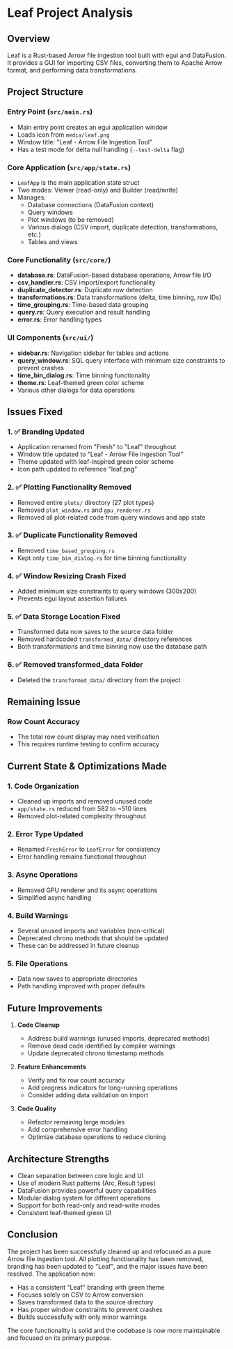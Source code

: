# Leaf Project Analysis

## Overview
Leaf is a Rust-based Arrow file ingestion tool built with egui and DataFusion. It provides a GUI for importing CSV files, converting them to Apache Arrow format, and performing data transformations.

## Project Structure

### Entry Point (`src/main.rs`)
- Main entry point creates an egui application window
- Loads icon from `media/leaf.png`
- Window title: "Leaf - Arrow File Ingestion Tool"
- Has a test mode for delta null handling (`--test-delta` flag)

### Core Application (`src/app/state.rs`)
- `LeafApp` is the main application state struct
- Two modes: Viewer (read-only) and Builder (read/write)
- Manages:
  - Database connections (DataFusion context)
  - Query windows
  - Plot windows (to be removed)
  - Various dialogs (CSV import, duplicate detection, transformations, etc.)
  - Tables and views

### Core Functionality (`src/core/`)
- **database.rs**: DataFusion-based database operations, Arrow file I/O
- **csv_handler.rs**: CSV import/export functionality
- **duplicate_detector.rs**: Duplicate row detection
- **transformations.rs**: Data transformations (delta, time binning, row IDs)
- **time_grouping.rs**: Time-based data grouping
- **query.rs**: Query execution and result handling
- **error.rs**: Error handling types

### UI Components (`src/ui/`)
- **sidebar.rs**: Navigation sidebar for tables and actions
- **query_window.rs**: SQL query interface with minimum size constraints to prevent crashes
- **time_bin_dialog.rs**: Time binning functionality
- **theme.rs**: Leaf-themed green color scheme
- Various other dialogs for data operations

## Issues Fixed

### 1. ✅ Branding Updated
- Application renamed from "Fresh" to "Leaf" throughout
- Window title updated to "Leaf - Arrow File Ingestion Tool"
- Theme updated with leaf-inspired green color scheme
- Icon path updated to reference "leaf.png"

### 2. ✅ Plotting Functionality Removed
- Removed entire `plots/` directory (27 plot types)
- Removed `plot_window.rs` and `gpu_renderer.rs`
- Removed all plot-related code from query windows and app state

### 3. ✅ Duplicate Functionality Removed
- Removed `time_based_grouping.rs`
- Kept only `time_bin_dialog.rs` for time binning functionality

### 4. ✅ Window Resizing Crash Fixed
- Added minimum size constraints to query windows (300x200)
- Prevents egui layout assertion failures

### 5. ✅ Data Storage Location Fixed
- Transformed data now saves to the source data folder
- Removed hardcoded `transformed_data/` directory references
- Both transformations and time binning now use the database path

### 6. ✅ Removed transformed_data Folder
- Deleted the `transformed_data/` directory from the project

## Remaining Issue

### Row Count Accuracy
- The total row count display may need verification
- This requires runtime testing to confirm accuracy

## Current State & Optimizations Made

### 1. Code Organization
- Cleaned up imports and removed unused code
- `app/state.rs` reduced from 582 to ~510 lines
- Removed plot-related complexity throughout
  
### 2. Error Type Updated
- Renamed `FreshError` to `LeafError` for consistency
- Error handling remains functional throughout

### 3. Async Operations
- Removed GPU renderer and its async operations
- Simplified async handling

### 4. Build Warnings
- Several unused imports and variables (non-critical)
- Deprecated chrono methods that should be updated
- These can be addressed in future cleanup

### 5. File Operations
- Data now saves to appropriate directories
- Path handling improved with proper defaults

## Future Improvements

1. **Code Cleanup**
   - Address build warnings (unused imports, deprecated methods)
   - Remove dead code identified by compiler warnings
   - Update deprecated chrono timestamp methods

2. **Feature Enhancements**
   - Verify and fix row count accuracy
   - Add progress indicators for long-running operations
   - Consider adding data validation on import

3. **Code Quality**
   - Refactor remaining large modules
   - Add comprehensive error handling
   - Optimize database operations to reduce cloning

## Architecture Strengths
- Clean separation between core logic and UI
- Use of modern Rust patterns (Arc, Result types)
- DataFusion provides powerful query capabilities
- Modular dialog system for different operations
- Support for both read-only and read-write modes
- Consistent leaf-themed green UI

## Conclusion
The project has been successfully cleaned up and refocused as a pure Arrow file ingestion tool. All plotting functionality has been removed, branding has been updated to "Leaf", and the major issues have been resolved. The application now:
- Has a consistent "Leaf" branding with green theme
- Focuses solely on CSV to Arrow conversion
- Saves transformed data to the source directory
- Has proper window constraints to prevent crashes
- Builds successfully with only minor warnings

The core functionality is solid and the codebase is now more maintainable and focused on its primary purpose.